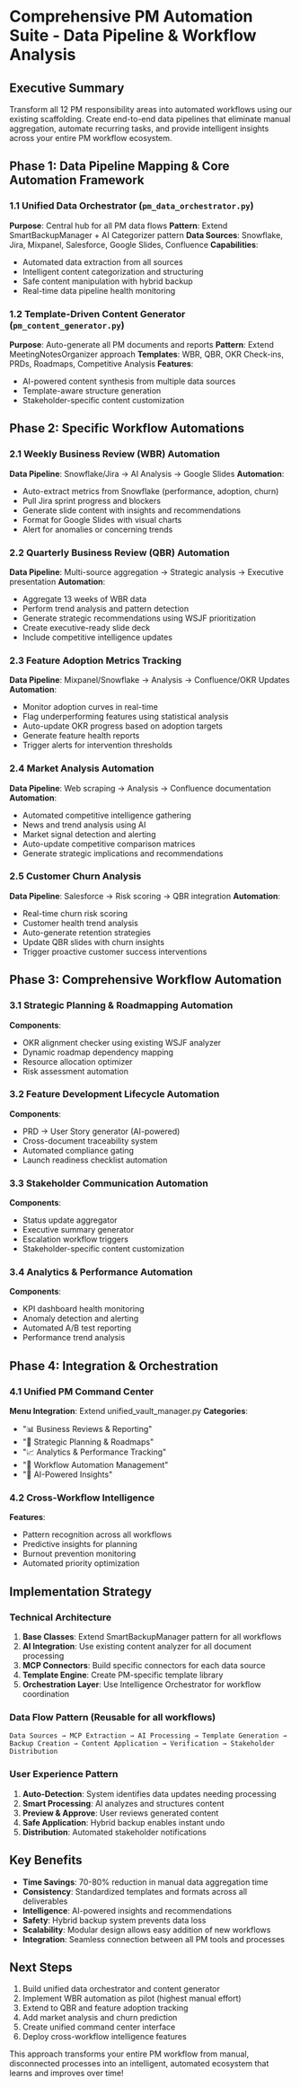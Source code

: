 # Comprehensive PM Automation Suite - Data Pipeline & Workflow Analysis

## Executive Summary
Transform all 12 PM responsibility areas into automated workflows using our existing scaffolding. Create end-to-end data pipelines that eliminate manual aggregation, automate recurring tasks, and provide intelligent insights across your entire PM workflow ecosystem.

## Phase 1: Data Pipeline Mapping & Core Automation Framework

### 1.1 Unified Data Orchestrator (`pm_data_orchestrator.py`)
**Purpose**: Central hub for all PM data flows
**Pattern**: Extend SmartBackupManager + AI Categorizer pattern
**Data Sources**: Snowflake, Jira, Mixpanel, Salesforce, Google Slides, Confluence
**Capabilities**:
- Automated data extraction from all sources
- Intelligent content categorization and structuring
- Safe content manipulation with hybrid backup
- Real-time data pipeline health monitoring

### 1.2 Template-Driven Content Generator (`pm_content_generator.py`)
**Purpose**: Auto-generate all PM documents and reports
**Pattern**: Extend MeetingNotesOrganizer approach
**Templates**: WBR, QBR, OKR Check-ins, PRDs, Roadmaps, Competitive Analysis
**Features**:
- AI-powered content synthesis from multiple data sources
- Template-aware structure generation
- Stakeholder-specific content customization

## Phase 2: Specific Workflow Automations

### 2.1 Weekly Business Review (WBR) Automation
**Data Pipeline**: Snowflake/Jira → AI Analysis → Google Slides
**Automation**:
- Auto-extract metrics from Snowflake (performance, adoption, churn)
- Pull Jira sprint progress and blockers
- Generate slide content with insights and recommendations
- Format for Google Slides with visual charts
- Alert for anomalies or concerning trends

### 2.2 Quarterly Business Review (QBR) Automation  
**Data Pipeline**: Multi-source aggregation → Strategic analysis → Executive presentation
**Automation**:
- Aggregate 13 weeks of WBR data
- Perform trend analysis and pattern detection
- Generate strategic recommendations using WSJF prioritization
- Create executive-ready slide deck
- Include competitive intelligence updates

### 2.3 Feature Adoption Metrics Tracking
**Data Pipeline**: Mixpanel/Snowflake → Analysis → Confluence/OKR Updates
**Automation**:
- Monitor adoption curves in real-time
- Flag underperforming features using statistical analysis
- Auto-update OKR progress based on adoption targets
- Generate feature health reports
- Trigger alerts for intervention thresholds

### 2.4 Market Analysis Automation
**Data Pipeline**: Web scraping → Analysis → Confluence documentation
**Automation**:
- Automated competitive intelligence gathering
- News and trend analysis using AI
- Market signal detection and alerting
- Auto-update competitive comparison matrices
- Generate strategic implications and recommendations

### 2.5 Customer Churn Analysis
**Data Pipeline**: Salesforce → Risk scoring → QBR integration
**Automation**:
- Real-time churn risk scoring
- Customer health trend analysis
- Auto-generate retention strategies
- Update QBR slides with churn insights
- Trigger proactive customer success interventions

## Phase 3: Comprehensive Workflow Automation

### 3.1 Strategic Planning & Roadmapping Automation
**Components**:
- OKR alignment checker using existing WSJF analyzer
- Dynamic roadmap dependency mapping
- Resource allocation optimizer
- Risk assessment automation

### 3.2 Feature Development Lifecycle Automation
**Components**:
- PRD → User Story generator (AI-powered)
- Cross-document traceability system
- Automated compliance gating
- Launch readiness checklist automation

### 3.3 Stakeholder Communication Automation
**Components**:
- Status update aggregator
- Executive summary generator
- Escalation workflow triggers
- Stakeholder-specific content customization

### 3.4 Analytics & Performance Automation
**Components**:
- KPI dashboard health monitoring
- Anomaly detection and alerting
- Automated A/B test reporting
- Performance trend analysis

## Phase 4: Integration & Orchestration

### 4.1 Unified PM Command Center
**Menu Integration**: Extend unified_vault_manager.py
**Categories**:
- "📊 Business Reviews & Reporting"
- "🎯 Strategic Planning & Roadmaps" 
- "📈 Analytics & Performance Tracking"
- "🔄 Workflow Automation Management"
- "🤖 AI-Powered Insights"

### 4.2 Cross-Workflow Intelligence
**Features**:
- Pattern recognition across all workflows
- Predictive insights for planning
- Burnout prevention monitoring
- Automated priority optimization

## Implementation Strategy

### Technical Architecture
1. **Base Classes**: Extend SmartBackupManager pattern for all workflows
2. **AI Integration**: Use existing content analyzer for all document processing
3. **MCP Connectors**: Build specific connectors for each data source
4. **Template Engine**: Create PM-specific template library
5. **Orchestration Layer**: Use Intelligence Orchestrator for workflow coordination

### Data Flow Pattern (Reusable for all workflows)
```
Data Sources → MCP Extraction → AI Processing → Template Generation → 
Backup Creation → Content Application → Verification → Stakeholder Distribution
```

### User Experience Pattern
1. **Auto-Detection**: System identifies data updates needing processing
2. **Smart Processing**: AI analyzes and structures content  
3. **Preview & Approve**: User reviews generated content
4. **Safe Application**: Hybrid backup enables instant undo
5. **Distribution**: Automated stakeholder notifications

## Key Benefits
- **Time Savings**: 70-80% reduction in manual data aggregation time
- **Consistency**: Standardized templates and formats across all deliverables
- **Intelligence**: AI-powered insights and recommendations
- **Safety**: Hybrid backup system prevents data loss
- **Scalability**: Modular design allows easy addition of new workflows
- **Integration**: Seamless connection between all PM tools and processes

## Next Steps
1. Build unified data orchestrator and content generator
2. Implement WBR automation as pilot (highest manual effort)
3. Extend to QBR and feature adoption tracking
4. Add market analysis and churn prediction
5. Create unified command center interface
6. Deploy cross-workflow intelligence features

This approach transforms your entire PM workflow from manual, disconnected processes into an intelligent, automated ecosystem that learns and improves over time!